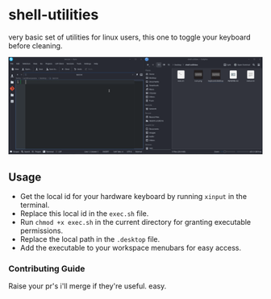 # shell-utilities
very basic set of utilities for linux users, this one to toggle your keyboard before cleaning.

![test](test.gif)

## Usage
* Get the local id for your hardware keyboard by running `xinput` in the terminal.
* Replace this local id in the `exec.sh` file.
* Run `chmod +x exec.sh` in the current directory for granting executable permissions.
* Replace the local path in the `.desktop` file.
* Add the executable to your workspace menubars for easy access.

### Contributing Guide
Raise your pr's i'll merge if they're useful. easy.
